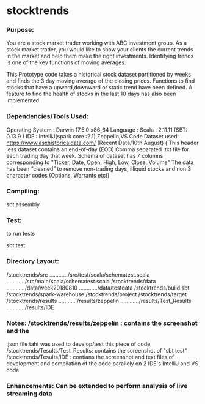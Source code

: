 # stocktrends
### Purpose: 
You are a stock market trader working with ABC investment
group. As a stock market trader, you would like to show your clients the
current trends in the market and help them make the right investments.
Identifying trends is one of the key functions of moving averages.

This Prototype code takes a historical stock dataset partitioned by
weeks and finds the 3 day moving average of the closing prices.
Functions to find stocks that have a upward,downward or static trend
have been defined. A feature to find the health of stocks in the last 10
days has also been implemented.

### Dependencies/Tools Used:

Operating System : Darwin 17.5.0 x86\_64 Language : Scala : 2.11.11
(SBT: 0.13.9 ) IDE : IntelliJ(spark core :2.1),Zeppelin,VS Code Dataset
used: https://www.asxhistoricaldata.com/ (Recent Data/10th August) (
This header less dataset contains an end-of-day (EOD) Comma separated
.txt file for each trading day that week. Schema of dataset has 7
columns corresponding to "Ticker, Date, Open, High, Low, Close, Volume"
The data has been “cleaned” to remove non-trading days, illiquid stocks
and non 3 character codes (Options, Warrants etc))

### Compiling:

sbt assembly

### Test:

to run tests

sbt test

### Directory Layout:

/stocktrends/src ............/src/test/scala/schematest.scala
............/src/main/scala/schematest.scala /stocktrends/data
............/data/week20180810 ............/data/testdata
/stocktrends/build.sbt /stocktrends/spark-warehouse /stocktrends/project
/stocktrends/target /stocktrends/results ............/results/zeppelin
............/results/Test\_Results ............/results/IDE

### Notes: /stocktrends/results/zeppelin : contains the screenshot and the
.json file taht was used to develop/test this piece of code
/stocktrends/Tesults/Test\_Results: contains the screenshot of "sbt
test" /stocktrends/Tesults/IDE : contians the screenshot and text files
of development and compilation of the code parallely on 2 IDE's IntelliJ
and VS code

### Enhancements: Can be extended to perform analysis of live streaming data
